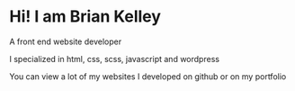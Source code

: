 <h1>Hi! I am Brian Kelley</h1>
<p>A front end website developer</p>
<p>I specialized in html, css, scss, javascript and wordpress</p>
<p>You can view a lot of my websites I developed on github or on my portfolio</p>
